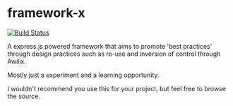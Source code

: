 # framework-x

[![Build Status](https://travis-ci.org/viglucci/framework-x.svg?branch=master)](https://travis-ci.org/viglucci/framework-x)

A express.js powered framework that aims to promote 'best practices' through design practices such as re-use and inversion of control through Awilix.

Mostly just a experiment and a learning opportunity.

I wouldn't recommend you use this for your project, but feel free to browse the source.
